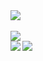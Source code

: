 <div align = "left"> <img src = "https://discord.c99.nl/widget/theme-4/732597393446404106.png"> </div>
<br>
<div align="left"><img src="https://github-profile-trophy.vercel.app/?username=NERO&theme=dracula"></div>
<img align="left" src="https://github-readme-stats.vercel.app/api?username=NERO045&theme=tokyonight"><img align="bottom" src="https://discord.c99.nl/widget/theme-2/732597393446404106.png">
<br>
